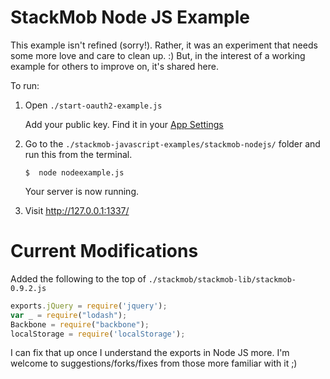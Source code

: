 StackMob Node JS Example
=================================

This example isn't refined (sorry!).  Rather, it was an experiment that needs some more love and care to clean up.  :)  But, in the interest of a working example for others to improve on, it's shared here.

To run:

1.  Open `./start-oauth2-example.js`

    Add your public key. Find it in your <a href="https://dashboard.stackmob.com/settings" target="_blank">App Settings</a>

2.  Go to the `./stackmob-javascript-examples/stackmob-nodejs/` folder and run this from the terminal.

	```
	$  node nodeexample.js
	```
	
    Your server is now running.

3.  Visit <a href="http://127.0.0.1:1337/" target="_blank">http://127.0.0.1:1337/</a>



# Current Modifications

Added the following to the top of `./stackmob/stackmob-lib/stackmob-0.9.2.js`

```js
exports.jQuery = require('jquery');
var _ = require("lodash");
Backbone = require("backbone");
localStorage = require('localStorage');
```

I can fix that up once I understand the exports in Node JS more.  I'm welcome to suggestions/forks/fixes from those more familiar with it ;)
